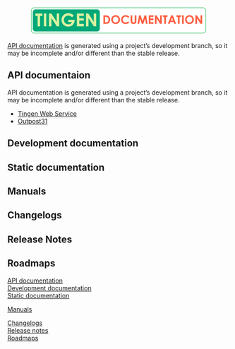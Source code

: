 <!-- u251008 -->

<div align="center">

  <picture>
    <source media="(prefers-color-scheme: dark)" srcset="https://github.com/spectrum-health-systems/tingen-projects/blob/main/logos/tngndocs-dark-400x63.png">
    <source media="(prefers-color-scheme: light)" srcset="https://github.com/spectrum-health-systems/tingen-projects/blob/main/logos/tngndocs-light-400x63.png">
    <img alt="Fallback image description" src="https://github.com/spectrum-health-systems/tingen-projects/blob/main/logos/tngndocs-light-400x63.png">
  </picture>

</div>

[API documentation](https://github.com/spectrum-health-systems/tingen-documentation/tree/main/docs/api) is generated using a project’s development branch, so it may be incomplete and/or different than the stable release.


## API documentaion

API documentation is generated using a project’s development branch, so it may be incomplete and/or different than the stable release.

* [Tingen Web Service](https://spectrum-health-systems.github.io/tingen-documentation/api/shfb-tingen-web-service/html/82a31265-4fa5-4761-b2aa-a7ff62431767.htm)
* [Outpost31](https://spectrum-health-systems.github.io/tingen-documentation/api/shfb-outpost31/html/ffe49fad-6cb2-4f4b-a8af-9ba9a7d06fc1.htm)

## Development documentation


## Static documentation


## Manuals

## Changelogs

## Release Notes

## Roadmaps


[API documentation](/docs/api/)  
[Development documentation](/dev/)  
[Static documentation](/static/)  

[Manuals](/man/)

[Changelogs](changelogs/)  
[Release notes](/release-notes/)  
[Roadmaps](/roadmaps/)  
